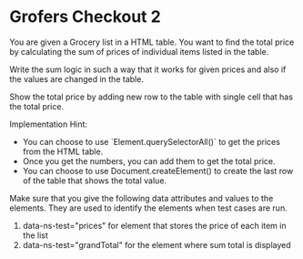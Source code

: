 # Grofers Checkout 2

You are given a Grocery list in a HTML table. You want to find the total price by calculating the sum of prices of individual items listed in the table. 

Write the sum logic in such a way that it works for given prices and also if the values are changed in the table. 

Show the total price by adding new row to the table with single cell that has the total price.
 

 Implementation Hint:
 
 <ul>
 
 <li>You can choose to use `Element.querySelectorAll()` to get the prices from the HTML table.</li>
 
 <li>Once you get the numbers, you can add them to get the total price.</li>
 
 <li>You can choose to use Document.createElement() to create the last row of the table that shows the total value.</li>
 
 </ul>
 

 

 Make sure that you give the following data attributes and values to the elements. They are used to identify the elements when test cases are run.
 
 <ol>
 
 <li>data-ns-test="prices" for element that stores the price of each item in the list</<li>
 
 <li>data-ns-test="grandTotal" for the element where sum total is displayed</li>
